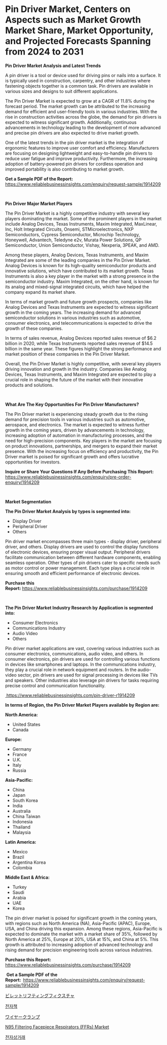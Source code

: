 <p><h1>Pin Driver Market, Centers on Aspects such as Market Growth Market Share, Market Opportunity, and Projected Forecasts Spanning from 2024 to 2031</h1></p><p><strong>Pin Driver Market Analysis and Latest Trends</strong></p>
<p><p>A pin driver is a tool or device used for driving pins or nails into a surface. It is typically used in construction, carpentry, and other industries where fastening objects together is a common task. Pin drivers are available in various sizes and designs to suit different applications.</p><p>The Pin Driver Market is expected to grow at a CAGR of 11.8% during the forecast period. The market growth can be attributed to the increasing demand for efficient and user-friendly tools in various industries. With the rise in construction activities across the globe, the demand for pin drivers is expected to witness significant growth. Additionally, continuous advancements in technology leading to the development of more advanced and precise pin drivers are also expected to drive market growth.</p><p>One of the latest trends in the pin driver market is the integration of ergonomic features to improve user comfort and efficiency. Manufacturers are focusing on designing lightweight and easy-to-handle pin drivers to reduce user fatigue and improve productivity. Furthermore, the increasing adoption of battery-powered pin drivers for cordless operation and improved portability is also contributing to market growth.</p></p>
<p><strong>Get a Sample PDF of the Report:&nbsp;</strong> <a href="https://www.reliablebusinessinsights.com/enquiry/request-sample/1914209">https://www.reliablebusinessinsights.com/enquiry/request-sample/1914209</a></p>
<p>&nbsp;</p>
<p><strong>Pin Driver Major Market Players</strong></p>
<p><p>The Pin Driver Market is a highly competitive industry with several key players dominating the market. Some of the prominent players in the market include Analog Devices, Texas Instruments, Maxim Integrated, MaxLinear, Inc, Holt Integrated Circuits, Onsemi, STMicroelectronics, NXP Semiconductors, Cypress Semiconductor, Microchip Technology, Honeywell, Advantech, Teledyne e2v, Murata Power Solutions, QP Semiconductor, Union Semiconductor, Vishay, Nexperia, 3PEAK, and AMD.</p><p>Among these players, Analog Devices, Texas Instruments, and Maxim Integrated are some of the leading companies in the Pin Driver Market. Analog Devices is known for its high-quality semiconductor products and innovative solutions, which have contributed to its market growth. Texas Instruments is also a key player in the market with a strong presence in the semiconductor industry. Maxim Integrated, on the other hand, is known for its analog and mixed-signal integrated circuits, which have helped the company expand its market share.</p><p>In terms of market growth and future growth prospects, companies like Analog Devices and Texas Instruments are expected to witness significant growth in the coming years. The increasing demand for advanced semiconductor solutions in various industries such as automotive, consumer electronics, and telecommunications is expected to drive the growth of these companies.</p><p>In terms of sales revenue, Analog Devices reported sales revenue of $6.2 billion in 2020, while Texas Instruments reported sales revenue of $14.5 billion in the same year. These figures highlight the strong performance and market position of these companies in the Pin Driver Market.</p><p>Overall, the Pin Driver Market is highly competitive, with several key players driving innovation and growth in the industry. Companies like Analog Devices, Texas Instruments, and Maxim Integrated are expected to play a crucial role in shaping the future of the market with their innovative products and solutions.</p></p>
<p>&nbsp;</p>
<p><strong>What Are The Key Opportunities For Pin Driver Manufacturers?</strong></p>
<p><p>The Pin Driver market is experiencing steady growth due to the rising demand for precision tools in various industries such as automotive, aerospace, and electronics. The market is expected to witness further growth in the coming years, driven by advancements in technology, increasing adoption of automation in manufacturing processes, and the need for high-precision components. Key players in the market are focusing on product innovations, partnerships, and mergers to expand their market presence. With the increasing focus on efficiency and productivity, the Pin Driver market is poised for significant growth and offers lucrative opportunities for investors.</p></p>
<p><strong>Inquire or Share Your Questions If Any Before Purchasing This Report:</strong> <a href="https://www.reliablebusinessinsights.com/enquiry/pre-order-enquiry/1914209">https://www.reliablebusinessinsights.com/enquiry/pre-order-enquiry/1914209</a></p>
<p>&nbsp;</p>
<p><strong>Market Segmentation</strong></p>
<p><strong>The Pin Driver Market Analysis by types is segmented into:</strong></p>
<p><ul><li>Display Driver</li><li>Peripheral Driver</li><li>Others</li></ul></p>
<p><p>Pin driver market encompasses three main types - display driver, peripheral driver, and others. Display drivers are used to control the display functions of electronic devices, ensuring proper visual output. Peripheral drivers facilitate communication between different hardware components, enabling seamless operation. Other types of pin drivers cater to specific needs such as motor control or power management. Each type plays a crucial role in ensuring smooth and efficient performance of electronic devices.</p></p>
<p><strong>Purchase this Report:&nbsp;</strong><a href="https://www.reliablebusinessinsights.com/purchase/1914209">https://www.reliablebusinessinsights.com/purchase/1914209</a></p>
<p>&nbsp;</p>
<p><strong>The Pin Driver Market Industry Research by Application is segmented into:</strong></p>
<p><ul><li>Consumer Electronics</li><li>Communications Industry</li><li>Audio Video</li><li>Others</li></ul></p>
<p><p>Pin driver market applications are vast, covering various industries such as consumer electronics, communications, audio video, and others. In consumer electronics, pin drivers are used for controlling various functions in devices like smartphones and laptops. In the communications industry, they play a crucial role in network equipment and routers. In the audio-video sector, pin drivers are used for signal processing in devices like TVs and speakers. Other industries also leverage pin drivers for tasks requiring precise control and communication functionality.</p></p>
<p><a href="https://www.reliablebusinessinsights.com/pin-driver-r1914209">&nbsp;https://www.reliablebusinessinsights.com/pin-driver-r1914209</a></p>
<p><strong>In terms of Region, the Pin Driver Market Players available by Region are:</strong></p>
<p>
    <p> <strong> North America: </strong>
        <ul>
            <li>United States</li>
            <li>Canada</li>
        </ul>
        </p> 
    <p> <strong> Europe: </strong>
        <ul>
            <li>Germany</li>
            <li>France</li>
            <li>U.K.</li>
            <li>Italy</li>
            <li>Russia</li>
        </ul>
        </p> 
    <p> <strong> Asia-Pacific: </strong>
        <ul>
            <li>China</li>
            <li>Japan</li>
            <li>South Korea</li>
            <li>India</li>
            <li>Australia</li>
            <li>China Taiwan</li>
            <li>Indonesia</li>
            <li>Thailand</li>
            <li>Malaysia</li>
        </ul>
        </p> 
    <p> <strong> Latin America: </strong>
        <ul>
            <li>Mexico</li>
            <li>Brazil</li>
            <li>Argentina Korea</li>
            <li>Colombia</li>
        </ul>
        </p> 
    <p> <strong> Middle East & Africa: </strong>
        <ul>
            <li>Turkey</li>
            <li>Saudi</li>
            <li>Arabia</li>
            <li>UAE</li>
            <li>Korea</li>
        </ul>
    </p>
    </p>
<p><p>The pin driver market is poised for significant growth in the coming years, with regions such as North America (NA), Asia-Pacific (APAC), Europe, USA, and China driving this expansion. Among these regions, Asia-Pacific is expected to dominate the market with a market share of 35%, followed by North America at 25%, Europe at 20%, USA at 15%, and China at 5%. This growth is attributed to increasing adoption of advanced technology and rising demand for precision engineering tools across various industries.</p></p>
<p><strong>Purchase this Report: </strong><a href="https://www.reliablebusinessinsights.com/purchase/1914209">https://www.reliablebusinessinsights.com/purchase/1914209</a></p>
<p>&nbsp;<strong>Get a Sample PDF of the Report:&nbsp;&nbsp;</strong><a href="https://www.reliablebusinessinsights.com/enquiry/request-sample/1914209">https://www.reliablebusinessinsights.com/enquiry/request-sample/1914209</a></p>
<p><strong></strong></p>
<p><p><a href="https://github.com/ChloeConn27/Market-Research-Report-List-1/blob/main/8093658146741.md">ビレットリフティングフィクスチャ</a></p><p><a href="https://github.com/courtney23pratt/Market-Research-Report-List-1/blob/main/8197013155668.md">전자책</a></p><p><a href="https://github.com/Andrewones2023/Market-Research-Report-List-1/blob/main/2884695146740.md">ワイヤークランプ</a></p><p><a href="https://github.com/sosoelmasry38/Market-Research-Report-List-1/blob/main/n95-filtering-facepiece-respirators-ffrs-market.md">N95 Filtering Facepiece Respirators (FFRs) Market</a></p><p><a href="https://github.com/HarrisonKitto2022/Market-Research-Report-List-1/blob/main/1664624155669.md">전자상거래</a></p></p>